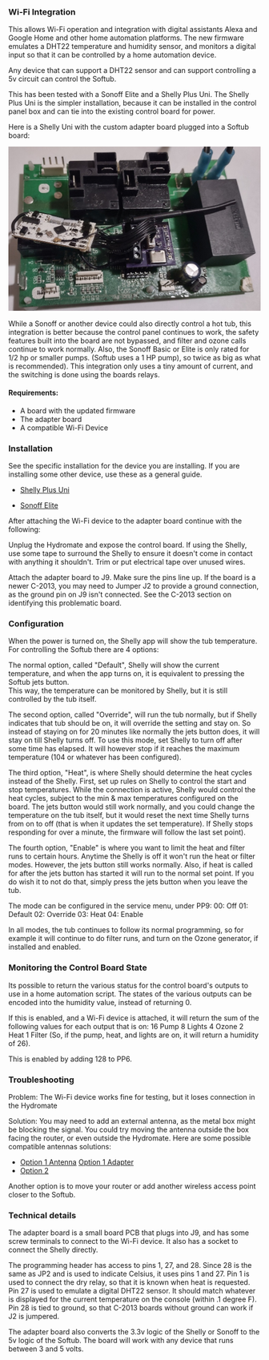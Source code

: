 ### Wi-Fi Integration

This allows Wi-Fi operation and integration with digital assistants Alexa and 
Google Home and other home automation platforms. The new firmware emulates a
DHT22 temperature and humidity sensor, and monitors a digital input so that
it can be controlled by a home automation device.

Any device that can support a DHT22 sensor and can support controlling a 5v 
circuit can control the Softub.

This has been tested with a Sonoff Elite and a Shelly Plus Uni.  The 
Shelly Plus Uni is the simpler installation, because it can be installed
in the control panel box and can tie into the existing control board for power.

Here is a Shelly Uni with the custom adapter board plugged into a Softub board:

![Adapter with Shelly Uni](assets/wifi.jpg)

While a Sonoff or another device could also directly control a hot tub,
this integration is better because the control panel continues to work, the 
safety features built into the board are not bypassed, and filter and ozone 
calls continue to work normally.  Also, the Sonoff Basic or Elite is only rated
for 1/2 hp or smaller pumps.  (Softub uses a 1 HP pump), so twice as big as what is
recommended).  This integration only uses a tiny amount of current, and the 
switching is done using the boards relays.

#### Requirements:
- A board with the updated firmware
- The adapter board
- A compatible Wi-Fi Device


### Installation

See the specific installation for the device you are installing.
If you are installing some other device, use these as a general guide.

- [Shelly Plus Uni](shelly.md)

- [Sonoff Elite](sonoff.md)


After attaching the Wi-Fi device to the adapter board continue with the
following:

Unplug the Hydromate and expose the control board.  If using the Shelly, use 
some tape to surround the Shelly to ensure it doesn't come in contact with 
anything it shouldn't.  Trim or put electrical tape over unused wires.

Attach the adapter board to J9.  Make sure the pins line up. If the board is 
a newer C-2013, you may need to Jumper J2 to provide a ground connection, as the 
ground pin on J9 isn't connected.  See the C-2013 section on identifying this
problematic board.

### Configuration
When the power is turned on, the Shelly app will show the tub temperature. 
For controlling the Softub there are 4 options: 

The normal option, called "Default", Shelly will show the current temperature,
and when the app turns on, it is equivalent to pressing the Softub jets button.  
This way, the temperature can be monitored by Shelly, but it is still controlled 
by the tub itself.

The second option, called "Override", will run the tub normally, but if Shelly
indicates that tub should be on, it will override the setting and stay on.  So 
instead of staying on for 20 minutes like normally the jets button does, it will
stay on till Shelly turns off.  To use this mode, set Shelly to turn off after
some time has elapsed. It will however stop if it reaches the maximum 
temperature (104 or whatever has been configured).

The third option, "Heat", is where Shelly should determine the heat
cycles instead of the Shelly. First, set up rules on Shelly to control the start 
and stop temperatures. While the connection is active, Shelly would control the heat 
cycles, subject to the min & max temperatures configured on the board. The 
jets button would still work normally, and you could change the temperature on 
the tub itself, but it would reset the next time Shelly turns from on to off 
(that is when it updates the set temperature). If Shelly stops responding for over
a minute, the firmware will follow the last set point).

The fourth option, "Enable" is where you want to limit the heat and filter
runs to certain hours.  Anytime the Shelly is off it won't run the heat or
filter modes.  However, the jets button still works normally.  Also, if heat 
is called for after the jets button has started it will run to the normal set
point. If you do wish it to not do that, simply press the jets button when you
leave the tub.

The mode can be configured in the service menu, under PP9:
    00: Off
    01: Default
    02: Override
    03: Heat
    04: Enable

In all modes, the tub continues to follow its normal programming, so for example
it will continue to do filter runs, and turn on the Ozone generator, if 
installed and enabled.



### Monitoring the Control Board State
Its possible to return the various status for the control board's outputs to
use in a home automation script. The states of the various outputs can be 
encoded into the humidity value, instead of returning 0.

If this is enabled, and a Wi-Fi device is attached, it will return the sum
of the following values for each output that is on:
    16 Pump
    8 Lights
    4 Ozone
    2 Heat
    1 Filter
(So, if the pump, heat, and lights are on, it will return a humidity of 26).

This is enabled by adding 128 to PP6.


### Troubleshooting
Problem: The Wi-Fi device works fine for testing, but it loses connection in the 
Hydromate

Solution:
You may need to add an external antenna, as the metal box might be blocking
the signal.  You could try moving the antenna outside the box facing the router,
or even outside the Hydromate. Here are some possible compatible antennas solutions:
- [Option 1 Antenna](https://www.amazon.com/Antenna-Pigtail-Wireless-Routers-Repeater/dp/B07R21LN5P)
  [Option 1 Adapter](https://www.amazon.com/wlaniot-Pigtail-Wireless-Gateway-External/dp/B08ZYK5SL9)
- [Option 2](https://www.amazon.com/YOTENKO-Antenna-Omni-Directional-Adapter-Wireless/dp/B0BZGZ1FW8/)

Another option is to move your router or add another wireless access point closer
to the Softub.

### Technical details

The adapter board is a small board PCB that plugs into J9, and has some screw
terminals to connect to the Wi-Fi device. It also has a socket to connect the Shelly 
directly.

The programming header has access to pins 1, 27, and 28.  Since 28 is the same 
as JP2 and is used to indicate Celsius, it uses pins 1 and 27.
Pin 1 is used to connect the dry relay, so that it is known when heat is 
requested.  Pin 27 is used to emulate a digital DHT22 sensor. It should match 
whatever is displayed for the current temperature on the console (within .1 
degree F).  Pin 28 is tied to ground, so that C-2013 boards without ground
can work if J2 is jumpered.

The adapter board also converts the 3.3v logic of the Shelly or Sonoff to the 
5v logic of the Softub. The board will work with any device that runs between
3 and 5 volts.

